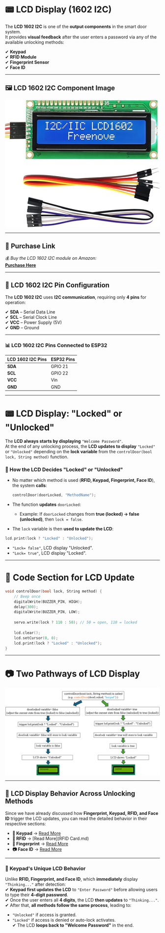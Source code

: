 # 📟 LCD Display (1602 I2C)  

The **LCD 1602 I2C** is one of the **output components** in the smart door system.  
It provides **visual feedback** after the user enters a password via any of the available unlocking methods:  

✔ **Keypad**  
✔ **RFID Module**  
✔ **Fingerprint Sensor**  
✔ **Face ID**  

---

## 🖼️ LCD 1602 I2C Component Image  

  
![LCD Display Component](https://github.com/Hotsunlok/ESP32-smart-door-system/blob/3d22cdc96ebd30b8fb8d97d718856a8784a3d90a/assets/71xFXYb%2BR%2BL._AC_SY450_.jpg)  

---

## 🛒 Purchase Link  

💰 *Buy the LCD 1602 I2C module on Amazon:*  
[**Purchase Here**](https://www.amazon.co.uk/FREENOVE-Display-Compatible-Arduino-Raspberry/dp/B0B76YGDV4/ref=sr_1_1_sspa?dib=eyJ2IjoiMSJ9.QoGAUGPGEFkc_48vAB2syB8lX3auIPu4gbHn6Ox4bhSbBAc_bbtyFWHGE3GGP8X9b6idfPMwa77bAzuqXOLfm2GmmWFzECrtvGTO7E7Dr2lvsYrsztShr9gAtBuVcXzwzbXJmEDvPPhGTIGR4y5Ows-UL8sBpxOQP5Bg-yjs3mXyN9mL3jAd7wLGTQ9f2BJ-3jT8kSUguGpo4piLQ2cdKzuDRjeM3mTc89DgaEvIEdg.D93OglP6R4mDEyuvjfWpB3GvyulmrTaAhwWnsliXhT8&dib_tag=se&keywords=lcd%2B1602&qid=1738486369&sr=8-1-spons&sp_csd=d2lkZ2V0TmFtZT1zcF9hdGY&th=1)  

---

## 🔌 LCD 1602 I2C Pin Configuration  

The **LCD 1602 I2C** uses **I2C communication**, requiring only **4 pins** for operation:  

✔ **SDA** – Serial Data Line  
✔ **SCL** – Serial Clock Line  
✔ **VCC** – Power Supply (5V)  
✔ **GND** – Ground  

---

### 📊 LCD 1602 I2C Pins Connected to ESP32  

| **LCD 1602 I2C Pins** | **ESP32 Pins** |
|----------------------|--------------|
| **SDA** | GPIO 21 |
| **SCL** | GPIO 22 |
| **VCC** | Vin |
| **GND** | GND |

---  

# 📟 LCD Display: "Locked" or "Unlocked"  

The **LCD always starts by displaying** `"Welcome Password"`.  
At the end of any unlocking process, the **LCD updates to display** `"Locked"` or `"Unlocked"` depending on the **lock variable** from the `controlDoor(bool lock, String method)` function.  

### **🔄 How the LCD Decides "Locked" or "Unlocked"**  

- No matter which method is used (**RFID, Keypad, Fingerprint, Face ID**), the system **calls**:  
  ```cpp
  controlDoor(doorLocked, "MethodName");
  ```
- The function **updates** `doorLocked`:

  - Example: If `doorLocked` changes from **true (locked) → false (unlocked)**, then `lock = false`.

- The `lock` variable is then **used to update the LCD**:

```cpp
lcd.print(lock ? "Locked" : "Unlocked");
```
- `"Lock= false"`, LCD display "Unlocked".
- `"Lock= true"`, LCD display "Locked".
---
# **📜 Code Section for LCD Update**  

```cpp
void controlDoor(bool lock, String method) {
    // Beep once
    digitalWrite(BUZZER_PIN, HIGH);
    delay(300);
    digitalWrite(BUZZER_PIN, LOW);

    servo.write(lock ? 110 : 50); // 50 = open, 110 = locked

    lcd.clear();
    lcd.setCursor(0, 0);
    lcd.print(lock ? "Locked" : "Unlocked");
}
 ```
---
# 📷 Two Pathways of LCD Display
![Two pathway of LCD display flowchart](https://github.com/Hotsunlok/ESP32-smart-door-system/blob/d557a7eb30742a3f3f11188b1977dfbb06495a51/assets/LCDFLOWCHART.jpg)  

---
## 🔄 LCD Display Behavior Across Unlocking Methods  

Since we have already discussed how **Fingerprint, Keypad, RFID, and Face ID** trigger the LCD updates, you can read the detailed behavior in their respective sections:  

- **🔢 Keypad** → [Read More](Keypad.md)  
- **📡 RFID** → [Read More](RFID Card.md)  
- **🛂 Fingerprint** → [Read More](Fingerprint.md)  
- **📷 Face ID** → [Read More](FaceID.md)  

---

### 📌 **Keypad's Unique LCD Behavior**  

Unlike **RFID, Fingerprint, and Face ID**, which **immediately** display `"Thinking..."` after detection:  
✔ **Keypad first updates the LCD** to `"Enter Password"` before allowing users to type their **4-digit password**.  
✔ Once the user enters all **4 digits**, the LCD **then updates** to `"Thinking..."`.  
✔ After that, **all methods follow the same process**, leading to:  
   - `"Unlocked"` if access is granted.  
   - `"Locked"` if access is denied or auto-lock activates.  
✔ The LCD **loops back to "Welcome Password"** in the end.  

